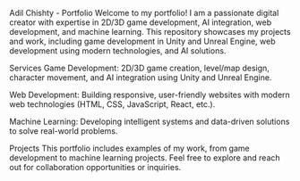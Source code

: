 Adil Chishty - Portfolio
Welcome to my portfolio! I am a passionate digital creator with expertise in 2D/3D game development, AI integration, web development, and machine learning. This repository showcases my projects and work, including game development in Unity and Unreal Engine, web development using modern technologies, and AI solutions.

Services
Game Development: 2D/3D game creation, level/map design, character movement, and AI integration using Unity and Unreal Engine.

Web Development: Building responsive, user-friendly websites with modern web technologies (HTML, CSS, JavaScript, React, etc.).

Machine Learning: Developing intelligent systems and data-driven solutions to solve real-world problems.

Projects
This portfolio includes examples of my work, from game development to machine learning projects. Feel free to explore and reach out for collaboration opportunities or inquiries.
